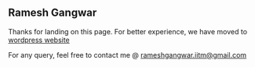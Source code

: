 ## Ramesh Gangwar
Thanks for landing on this page. For better experience, we have moved to
 [wordpress website](https://rameshgangwar.wordpress.com)

For any query, feel free to contact me @ rameshgangwar.iitm@gmail.com
